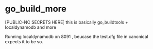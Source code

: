 go_build_more
=============

[PUBLIC-NO SECRETS HERE] this is basically go_buildtools  + localdynamodb and more 


Running localdynamodb on 8091 , beucase the test.cfg file in canonical expects it to be so.
